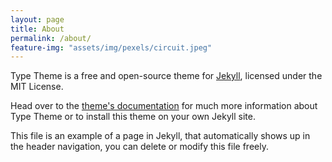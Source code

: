 ```yaml
---
layout: page
title: About
permalink: /about/
feature-img: "assets/img/pexels/circuit.jpeg"
---
```


Type Theme is a free and open-source theme for [Jekyll](http://jekyllrb.com/), licensed under the MIT License.

Head over to the [theme's documentation](https://rohanchandra.github.io/project/type/) for much more information about Type Theme or to install this theme on your own Jekyll site.

This file is an example of a page in Jekyll, that automatically shows up in the header navigation, you can delete or modify this file freely.
